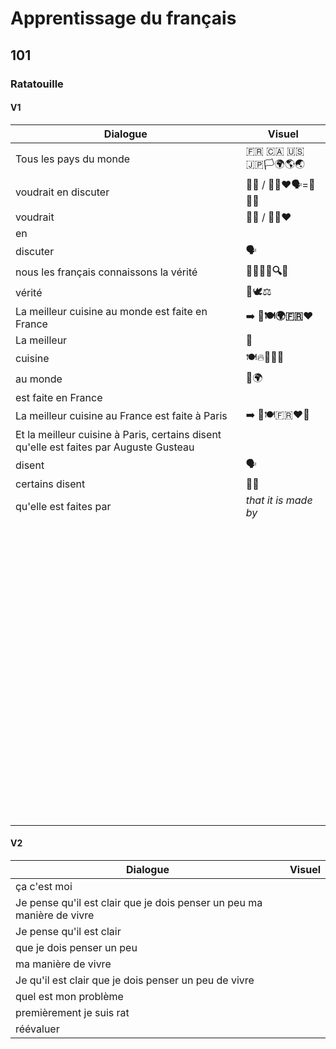 # Apprentissage du français

## 101

### Ratatouille

#### V1

| Dialogue                                                     | Visuel               |
| ------------------------------------------------------------ | -------------------- |
| Tous les pays du monde                                       | 🇫🇷 🇨🇦 🇺🇸 🇯🇵🏳️🌍🌎🌏      |
| voudrait en discuter                                         | 🙋‍♂️ / 🙋‍♀️❤️🗣️=💬🧠🤝        |
| voudrait                                                     | 🙋‍♂️ / 🙋‍♀️❤️             |
| en                                                           |                      |
| discuter                                                     | 🗣️                    |
| nous les français connaissons la vérité                      | **👥🇫🇷🧠🔍✅**           |
| vérité                                                       | 📖🕊️⚖️                  |
| La meilleur cuisine au monde est faite en France             | ➡️ **👑🍽️🌍🇫🇷❤️**         |
| La meilleur                                                  | 🥇                    |
| cuisine                                                      | 🍽️🔥🧑‍🍳🥖                |
| au monde                                                     | 📍🌍                   |
| est faite en France                                          |                      |
| La meilleur cuisine au France est faite à Paris              | ➡️ 👑🍽️🇫🇷❤️🗼             |
| Et la meilleur cuisine à Paris, certains disent qu'elle est faites par Auguste Gusteau |                      |
| disent                                                       | 🗣️                    |
| certains disent                                              | 👥💬                   |
| qu'elle est faites par                                       | *that it is made by* |
|                                                              |                      |
|                                                              |                      |
|                                                              |                      |
|                                                              |                      |
|                                                              |                      |
|                                                              |                      |
|                                                              |                      |
|                                                              |                      |
|                                                              |                      |
|                                                              |                      |
|                                                              |                      |
|                                                              |                      |
|                                                              |                      |
|                                                              |                      |
|                                                              |                      |
|                                                              |                      |
|                                                              |                      |
|                                                              |                      |
|                                                              |                      |
|                                                              |                      |
|                                                              |                      |
|                                                              |                      |
|                                                              |                      |
|                                                              |                      |
|                                                              |                      |
|                                                              |                      |
|                                                              |                      |
|                                                              |                      |
|                                                              |                      |
|                                                              |                      |
|                                                              |                      |
|                                                              |                      |
|                                                              |                      |
|                                                              |                      |
|                                                              |                      |
|                                                              |                      |
|                                                              |                      |
|                                                              |                      |
|                                                              |                      |
|                                                              |                      |
|                                                              |                      |
|                                                              |                      |
|                                                              |                      |
|                                                              |                      |
|                                                              |                      |
|                                                              |                      |
|                                                              |                      |
|                                                              |                      |
|                                                              |                      |
|                                                              |                      |
|                                                              |                      |
|                                                              |                      |
|                                                              |                      |
|                                                              |                      |
|                                                              |                      |
|                                                              |                      |
|                                                              |                      |
|                                                              |                      |
|                                                              |                      |
|                                                              |                      |
|                                                              |                      |
|                                                              |                      |
|                                                              |                      |
|                                                              |                      |
|                                                              |                      |
|                                                              |                      |
|                                                              |                      |
|                                                              |                      |
|                                                              |                      |
|                                                              |                      |
|                                                              |                      |
|                                                              |                      |
|                                                              |                      |
|                                                              |                      |
|                                                              |                      |
|                                                              |                      |
|                                                              |                      |
|                                                              |                      |
|                                                              |                      |
|                                                              |                      |
|                                                              |                      |

#### V2

| Dialogue                                                     | Visuel |
| ------------------------------------------------------------ | ------ |
| ça c'est moi                                                 |        |
| Je pense qu'il est clair que je dois penser un peu ma manière de vivre |        |
| Je pense qu'il est clair                                     |        |
| que je dois penser un peu                                    |        |
| ma manière de vivre                                          |        |
| Je qu'il est clair que je dois penser un peu de vivre        |        |
| quel est mon problème                                        |        |
| premièrement je suis rat                                     |        |
| réévaluer                                                    |        |



